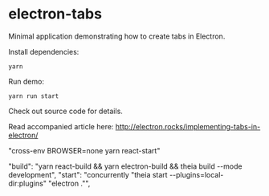 # electron-tabs
Minimal application demonstrating how to create tabs in Electron.

Install dependencies:

```
yarn
```

Run demo:

```
yarn run start
```

Check out source code for details.

Read accompanied article here: http://electron.rocks/implementing-tabs-in-electron/

 
 
 "cross-env BROWSER=none yarn react-start"
 
   "build": "yarn react-build && yarn electron-build && theia build --mode development",
"start": "concurrently  \"theia start --plugins=local-dir:plugins\" \"electron .\"", 
